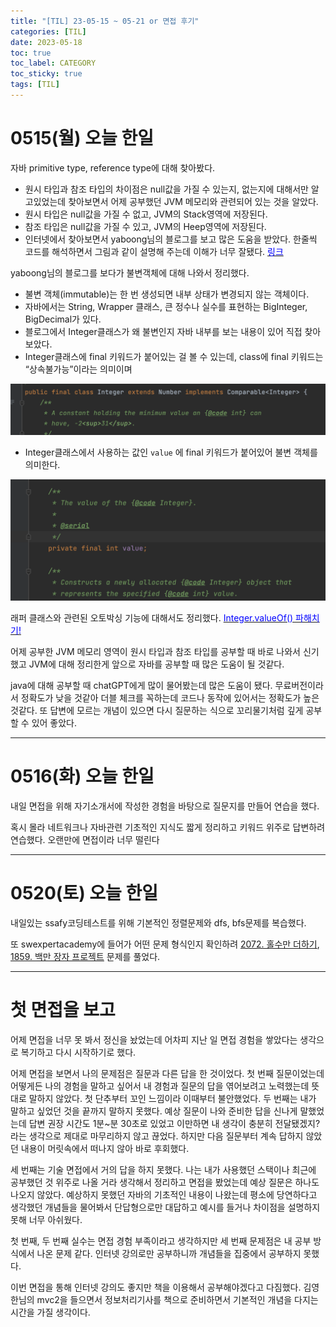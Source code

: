 ```yaml
---
title: "[TIL] 23-05-15 ~ 05-21 or 면접 후기"
categories: [TIL]
date: 2023-05-18
toc: true
toc_label: CATEGORY
toc_sticky: true
tags: [TIL]
---
```


# 0515(월) 오늘 한일

자바 primitive type, reference type에 대해 찾아봤다.

- 원시 타입과 참조 타입의 차이점은 null값을 가질 수 있는지, 없는지에 대해서만 알고있었는데 찾아보면서 어제 공부했던 JVM 메모리와 관련되어 있는 것을 알았다.
- 원시 타입은 null값을 가질 수 없고, JVM의 Stack영역에 저장된다.
- 참조 타입은 null값을 가질 수 있고, JVM의 Heep영역에 저장된다.
- 인터넷에서 찾아보면서 yaboong님의 블로그를 보고 많은 도움을 받았다. 한줄씩 코드를 해석하면서 그림과 같이 설명해 주는데 이해가 너무 잘됐다. [<span style="color:blue">링크</span>](https://yaboong.github.io/java/2018/05/26/java-memory-management/)

yaboong님의 블로그를 보다가 불변객체에 대해 나와서 정리했다.

- 불변 객체(immutable)는 한 번 생성되면 내부 상태가 변경되지 않는 객체이다.
- 자바에서는 String, Wrapper 클래스, 큰 정수나 실수를 표현하는 BigInteger, BigDecimal가 있다.
- 블로그에서 Integer클래스가 왜 불변인지 자바 내부를 보는 내용이 있어 직접 찾아보았다.
- Integer클래스에 final 키워드가 붙어있는 걸 볼 수 있는데, class에 final 키워드는 “상속불가능”이라는 의미이며

<p align = "center"><img src='../../assets/images/posts/2023-05-15/t1.png' width="600"/></p>

- Integer클래스에서 사용하는 값인 `value` 에 final 키워드가 붙어있어 불변 객체를 의미한다.


<p align = "center"><img src='../../assets/images/posts/2023-05-15/t2.png' width="600"/></p>


래퍼 클래스와 관련된 오토박싱 기능에 대해서도 정리했다. [<span style="color:blue">Integer.valueOf() 파해치기!</span>](https://hstla.github.io/java/Integer_valueOf/) 

어제 공부한 JVM 메모리 영역이 원시 타입과 참조 타입를 공부할 때 바로 나와서 신기했고 JVM에 대해 정리한게 앞으로 자바를 공부할 때 많은 도움이 될 것같다.

java에 대해 공부할 때 chatGPT에게 많이 물어봤는데 많은 도움이 됐다. 무료버전이라서 정확도가 낮을 것같아 더블 체크를 꼭하는데 코드나 동작에 있어서는 정확도가 높은 것같다. 또 답변에 모르는 개념이 있으면 다시 질문하는 식으로 꼬리물기처럼 깊게 공부할 수 있어 좋았다.

---

# 0516(화) 오늘 한일

내일 면접을 위해 자기소개서에 작성한 경험을 바탕으로 질문지를 만들어 연습을 했다. 

혹시 몰라 네트워크나 자바관련 기초적인 지식도 짧게 정리하고 키워드 위주로 답변하려 연습했다. 오랜만에 면접이라 너무 떨린다

---
# 0520(토) 오늘 한일

내일있는 ssafy코딩테스트를 위해 기본적인 정렬문제와 dfs, bfs문제를 복습했다.

또 swexpertacademy에 들어가 어떤 문제 형식인지 확인하려 [2072. 홀수만 더하기](https://swexpertacademy.com/main/code/problem/problemDetail.do?contestProbId=AV5QSEhaA5sDFAUq&categoryId=AV5QSEhaA5sDFAUq&categoryType=CODE&problemTitle=&orderBy=INQUERY_COUNT&selectCodeLang=JAVA&select-1=&pageSize=10&pageIndex=1), [1859. 백만 장자 프로젝트](https://swexpertacademy.com/main/code/problem/problemDetail.do?contestProbId=AV5LrsUaDxcDFAXc&categoryId=AV5LrsUaDxcDFAXc&categoryType=CODE&problemTitle=&orderBy=INQUERY_COUNT&selectCodeLang=JAVA&select-1=&pageSize=10&pageIndex=1) 문제를 풀었다.

---

# 첫 면접을 보고

어제 면접을 너무 못 봐서 정신을 놨었는데 어차피 지난 일 면접 경험을 쌓았다는 생각으로 복기하고 다시 시작하기로 했다.

어제 면접을 보면서 나의 문제점은 질문과 다른 답을 한 것이었다. 첫 번째 질문이었는데 어떻게든 나의 경험을 말하고 싶어서 내 경험과 질문의 답을 엮어보려고 노력했는데 뜻대로 말하지 않았다. 첫 단추부터 꼬인 느낌이라 이때부터 불안했었다.
두 번째는 내가 말하고 싶었던 것을 끝까지 말하지 못했다. 예상 질문이 나와 준비한 답을 신나게 말했었는데 답변 권장 시간도 1분~분 30초로 있었고 이만하면 내 생각이 충분히 전달됐겠지? 라는 생각으로 제대로 마무리하지 않고 끊었다. 하지만 다음 질문부터 계속 답하지 않았던 내용이 머릿속에서 떠나지 않아 바로 후회했다.

세 번째는 기술 면접에서 거의 답을 하지 못했다. 나는 내가 사용했던 스택이나 최근에 공부했던 것 위주로 나올 거라 생각해서 정리하고 면접을 봤었는데 예상 질문은 하나도 나오지 않았다. 예상하지 못했던 자바의 기초적인 내용이 나왔는데 평소에 당연하다고 생각했던 개념들을 물어봐서 단답형으로만 대답하고 예시를 들거나 차이점을 설명하지 못해 너무 아쉬웠다.

첫 번째, 두 번째 실수는 면접 경험 부족이라고 생각하지만 세 번째 문제점은 내 공부 방식에서 나온 문제 같다. 인터넷 강의로만 공부하니까 개념들을 집중에서 공부하지 못했다.

이번 면접을 통해 인터넷 강의도 좋지만 책을 이용해서 공부해야겠다고 다짐했다. 김영한님의 mvc2을 들으면서 정보처리기사를 책으로 준비하면서 기본적인 개념을 다지는 시간을 가질 생각이다.

